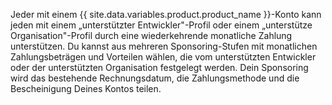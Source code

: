 Jeder mit einem {{ site.data.variables.product.product_name }}-Konto kann jeden mit einem „unterstützter Entwickler"-Profil oder einem „unterstütze Organisation"-Profil durch eine wiederkehrende monatliche Zahlung unterstützen. Du kannst aus mehreren Sponsoring-Stufen mit monatlichen Zahlungsbeträgen und Vorteilen wählen, die vom unterstützten Entwickler oder der unterstützten Organisation festgelegt werden. Dein Sponsoring wird das bestehende Rechnungsdatum, die Zahlungsmethode und die Bescheinigung Deines Kontos teilen.
